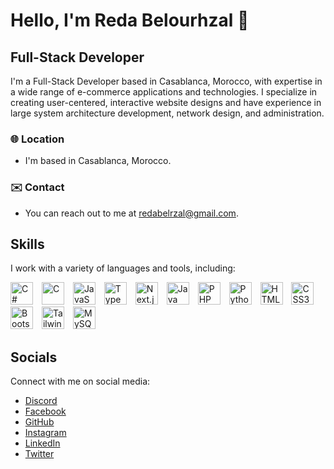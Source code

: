 # Hello, I'm Reda Belourhzal 👋

## Full-Stack Developer

I'm a Full-Stack Developer based in Casablanca, Morocco, with expertise in a wide range of e-commerce applications and technologies. I specialize in creating user-centered, interactive website designs and have experience in large system architecture development, network design, and administration.

### 🌐 Location
- I'm based in Casablanca, Morocco.

### ✉️ Contact
- You can reach out to me at [redabelrzal@gmail.com](mailto:redabelrzal@gmail.com).

## Skills
I work with a variety of languages and tools, including:

<p align="left">
  <img src="https://raw.githubusercontent.com/danielcranney/readme-generator/main/public/icons/skills/csharp-colored.svg" width="36" height="36" alt="C#" style="margin-right: 10px" />
  <img src="URL_TO_C_ICON" width="36" height="36" alt="C" style="margin-right: 10px" />
  <img src="https://raw.githubusercontent.com/danielcranney/readme-generator/main/public/icons/skills/javascript-colored.svg" width="36" height="36" alt="JavaScript" style="margin-right: 10px" />
  <img src="URL_TO_TYPESCRIPT_ICON" width="36" height="36" alt="TypeScript" style="margin-right: 10px" />
  <img src="URL_TO_NEXTJS_ICON" width="36" height="36" alt="Next.js" style="margin-right: 10px" />
  <img src="URL_TO_JAVA_ICON" width="36" height="36" alt="Java" style="margin-right: 10px" />
  <img src="URL_TO_PHP_ICON" width="36" height="36" alt="PHP" style="margin-right: 10px" />
  <img src="URL_TO_PYTHON_ICON" width="36" height="36" alt="Python" style="margin-right: 10px" />
  <img src="URL_TO_HTML5_ICON" width="36" height="36" alt="HTML5" style="margin-right: 10px" />
  <img src="URL_TO_CSS3_ICON" width="36" height="36" alt="CSS3" style="margin-right: 10px" />
  <img src="URL_TO_BOOTSTRAP_ICON" width="36" height="36" alt="Bootstrap" style="margin-right: 10px" />
  <img src="URL_TO_TAILWINDCSS_ICON" width="36" height="36" alt="Tailwind CSS" style="margin-right: 10px" />
  <img src="URL_TO_MYSQL_ICON" width="36" height="36" alt="MySQL" />
</p>

## Socials
Connect with me on social media:
- [Discord](https://discord.com/users/kirmizia)
- [Facebook](https://www.facebook.com/)
- [GitHub](https://www.github.com/salahakrim)
- [Instagram](http://www.instagram.com/)
- [LinkedIn](https://www.linkedin.com/in/reda-belourhzal)
- [Twitter](https://twitter.com/RedaBelourhzal)
